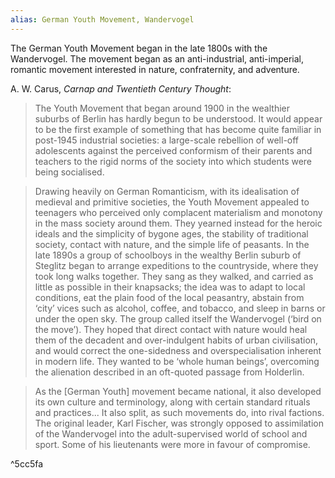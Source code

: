 ```yaml
---
alias: German Youth Movement, Wandervogel
---
```


The German Youth Movement began in the late 1800s with the Wandervogel. The movement began as an anti-industrial, anti-imperial, romantic movement interested in nature, confraternity, and adventure.

A. W. Carus, _Carnap and Twentieth Century Thought_:
> The Youth Movement that began around 1900 in the wealthier suburbs of Berlin has hardly begun to be understood. It would appear to be the first example of something that has become quite familiar in post-1945 industrial societies: a large-scale rebellion of well-off adolescents against the perceived conformism of their parents and teachers to the rigid norms of the society into which students were being socialised.

> Drawing heavily on German Romanticism, with its idealisation of medieval and primitive societies, the Youth Movement appealed to teenagers who perceived only complacent materialism and monotony in the mass society around them. They yearned instead for the heroic ideals and the simplicity of bygone ages, the stability of traditional society, contact with nature, and the simple life of peasants. In the late 1890s a group of schoolboys in the wealthy Berlin suburb of Steglitz began to arrange expeditions to the countryside, where they took long walks together. They sang as they walked, and carried as little as possible in their knapsacks; the idea was to adapt to local conditions, eat the plain food of the local peasantry, abstain from ‘city’ vices such as alcohol, coffee, and tobacco, and sleep in barns or under the open sky. The group called itself the Wandervogel (‘bird on the move’). They hoped that direct contact with nature would heal them of the decadent and over-indulgent habits of urban civilisation, and would correct the one-sidedness and overspecialisation inherent in modern life. They wanted to be ‘whole human beings’, overcoming the alienation described in an oft-quoted passage from Holderlin.

> As the [German Youth] movement became national, it also developed its own culture and terminology, along with certain standard rituals and practices... It also split, as such movements do, into rival factions. The original leader, Karl Fischer, was strongly opposed to assimilation of the Wandervogel into the adult-supervised world of school and sport. Some of his lieutenants were more in favour of compromise.

^5cc5fa
